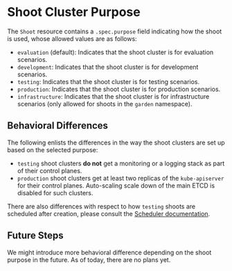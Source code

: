 # Shoot Cluster Purpose

The `Shoot` resource contains a `.spec.purpose` field indicating how the shoot is used, whose allowed values are as follows:

* `evaluation` (default): Indicates that the shoot cluster is for evaluation scenarios.
* `development`: Indicates that the shoot cluster is for development scenarios.
* `testing`: Indicates that the shoot cluster is for testing scenarios.
* `production`: Indicates that the shoot cluster is for production scenarios.
* `infrastructure`: Indicates that the shoot cluster is for infrastructure scenarios (only allowed for shoots in the `garden` namespace).

## Behavioral Differences

The following enlists the differences in the way the shoot clusters are set up based on the selected purpose:

* `testing` shoot clusters **do not** get a monitoring or a logging stack as part of their control planes.
* `production` shoot clusters get at least two replicas of the `kube-apiserver` for their control planes.
Auto-scaling scale down of the main ETCD is disabled for such clusters.

There are also differences with respect to how `testing` shoots are scheduled after creation, please consult the [Scheduler documentation](../concepts/scheduler.md).

## Future Steps

We might introduce more behavioral difference depending on the shoot purpose in the future.
As of today, there are no plans yet.
